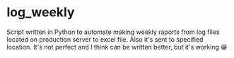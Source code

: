 # log_weekly
Script written in Python to automate making weekly raports from log files located on production server to excel file. Also it's sent to specified location. It's not perfect and I think can be written better, but it's working 😁 
